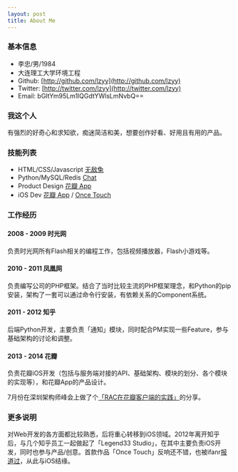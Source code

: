 ```yaml
---
layout: post
title: About Me
---
```


### 基本信息

* 李忠/男/1984
* 大连理工大学环境工程
* Github: [http://github.com/lzyy](http://github.com/lzyy)
* Twitter: [http://twitter.com/lzyy](http://twitter.com/lzyy)
* Email: bGltYm95Lm1lQGdtYWlsLmNvbQ==

### 我这个人

有强烈的好奇心和求知欲，痴迷简洁和美，想要创作好看、好用且有用的产品。

### 技能列表

* HTML/CSS/Javascript [无敌兔](http://limboy.me/project/2012/05/10/wuditoo.html)
* Python/MySQL/Redis [Chat](https://github.com/lzyy/chat)
* Product Design [花瓣 App](http://itunes.apple.com/cn/app/id494813494?l=zh&ls=1&mt=8)
* iOS Dev [花瓣 App](http://itunes.apple.com/cn/app/id494813494?l=zh&ls=1&mt=8) / [Once Touch](http://www.zhihu.com/question/20467839)

### 工作经历

#### 2008 - 2009 时光网

负责时光网所有Flash相关的编程工作，包括视频播放器，Flash小游戏等。

#### 2010 - 2011 凤凰网

负责编写公司的PHP框架。结合了当时比较主流的PHP框架理念，和Python的pip安装，架构了一套可以通过命令行安装，有依赖关系的Component系统。

#### 2011 - 2012 知乎

后端Python开发，主要负责「通知」模块，同时配合PM实现一些Feature，参与基础架构的讨论和调整。

#### 2013 - 2014 花瓣

负责花瓣iOS开发（包括与服务端对接的API、基础架构、模块的划分、各个模块的实现等），和花瓣App的产品设计。

7月份在深圳架构师峰会上做了个[「RAC在花瓣客户端的实践」](http://www.infoq.com/cn/presentations/practice-of-reactivecocoa-in-huabanwang-client)的分享。

### 更多说明

对Web开发的各方面都比较熟悉，后将重心转移到iOS领域。2012年离开知乎后，与几个知乎员工一起做起了「Legend33 Studio」，在其中主要负责iOS开发，同时也参与产品/创意。首款作品「Once Touch」反响还不错，也被ifanr[报道过](http://www.ifanr.com/app/308608)，从此与iOS结缘。
